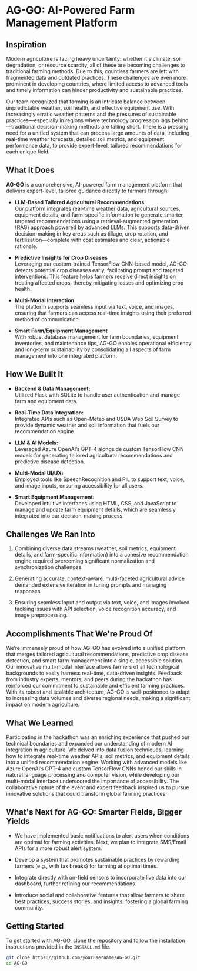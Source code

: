 # AG-GO: AI-Powered Farm Management Platform

## Inspiration

Modern agriculture is facing heavy uncertainty: whether it's climate, soil degradation, or resource scarcity, all of these are becoming challenges to traditional farming methods. Due to this, countless farmers are left with fragmented data and outdated practices. These challenges are even more prominent in developing countries, where limited access to advanced tools and timely information can hinder productivity and sustainable practices.

Our team recognized that farming is an intricate balance between unpredictable weather, soil health, and effective equipment use. With increasingly erratic weather patterns and the pressures of sustainable practices—especially in regions where technology progression lags behind—traditional decision-making methods are falling short. There is a pressing need for a unified system that can process large amounts of data, including real-time weather forecasts, detailed soil metrics, and equipment performance data, to provide expert-level, tailored recommendations for each unique field.

## What It Does

**AG-GO** is a comprehensive, AI-powered farm management platform that delivers expert-level, tailored guidance directly to farmers through:

- **LLM-Based Tailored Agricultural Recommendations**  
  Our platform integrates real-time weather data, agricultural sources, equipment details, and farm-specific information to generate smarter, targeted recommendations using a retrieval-augmented generation (RAG) approach powered by advanced LLMs. This supports data-driven decision-making in key areas such as tillage, crop rotation, and fertilization—complete with cost estimates and clear, actionable rationale.

- **Predictive Insights for Crop Diseases**  
  Leveraging our custom-trained TensorFlow CNN-based model, AG-GO detects potential crop diseases early, facilitating prompt and targeted interventions. This feature helps farmers receive direct insights on treating affected crops, thereby mitigating losses and optimizing crop health.

- **Multi-Modal Interaction**  
  The platform supports seamless input via text, voice, and images, ensuring that farmers can access real-time insights using their preferred method of communication.

- **Smart Farm/Equipment Management**  
  With robust database management for farm boundaries, equipment inventories, and maintenance tips, AG-GO enables operational efficiency and long-term sustainability by consolidating all aspects of farm management into one integrated platform.

## How We Built It

- **Backend & Data Management:**  
  Utilized Flask with SQLite to handle user authentication and manage farm and equipment data.

- **Real-Time Data Integration:**  
  Integrated APIs such as Open-Meteo and USDA Web Soil Survey to provide dynamic weather and soil information that fuels our recommendation engine.

- **LLM & AI Models:**  
  Leveraged Azure OpenAI’s GPT-4 alongside custom TensorFlow CNN models for generating tailored agricultural recommendations and predictive disease detection.

- **Multi-Modal UI/UX:**  
  Employed tools like SpeechRecognition and PIL to support text, voice, and image inputs, ensuring accessibility for all users.

- **Smart Equipment Management:**  
  Developed intuitive interfaces using HTML, CSS, and JavaScript to manage and update farm equipment details, which are seamlessly integrated into our decision-making process.

## Challenges We Ran Into

1. Combining diverse data streams (weather, soil metrics, equipment details, and farm-specific information) into a cohesive recommendation engine required overcoming significant normalization and synchronization challenges.

2. Generating accurate, context-aware, multi-faceted agricultural advice demanded extensive iteration in tuning prompts and managing responses.

3. Ensuring seamless input and output via text, voice, and images involved tackling issues with API selection, voice recognition accuracy, and image preprocessing.

## Accomplishments That We're Proud Of

We’re immensely proud of how AG-GO has evolved into a unified platform that merges tailored agricultural recommendations, predictive crop disease detection, and smart farm management into a single, accessible solution. Our innovative multi-modal interface allows farmers of all technological backgrounds to easily harness real-time, data-driven insights. Feedback from industry experts, mentors, and peers during the hackathon has reinforced our commitment to sustainable and efficient farming practices. With its robust and scalable architecture, AG-GO is well-positioned to adapt to increasing data volumes and diverse regional needs, making a significant impact on modern agriculture.

## What We Learned

Participating in the hackathon was an enriching experience that pushed our technical boundaries and expanded our understanding of modern AI integration in agriculture. We delved into data fusion techniques, learning how to integrate real-time weather APIs, soil metrics, and equipment details into a unified recommendation engine. Working with advanced models like Azure OpenAI’s GPT-4 and custom TensorFlow CNNs honed our skills in natural language processing and computer vision, while developing our multi-modal interface underscored the importance of accessibility. The collaborative nature of the event and expert feedback inspired us to pursue innovative solutions that could transform global farming practices.

## What's Next for AG-GO: Smarter Fields, Bigger Yields

- We have implemented basic notifications to alert users when conditions are optimal for farming activities. Next, we plan to integrate SMS/Email APIs for a more robust alert system.

- Develop a system that promotes sustainable practices by rewarding farmers (e.g., with tax breaks) for farming at optimal times.

- Integrate directly with on-field sensors to incorporate live data into our dashboard, further refining our recommendations.

- Introduce social and collaborative features that allow farmers to share best practices, success stories, and insights, fostering a global farming community.

## Getting Started

To get started with AG-GO, clone the repository and follow the installation instructions provided in the `INSTALL.md` file.

```bash
git clone https://github.com/yourusername/AG-GO.git
cd AG-GO
